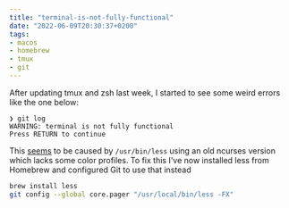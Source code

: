 ```yaml
---
title: "terminal-is-not-fully-functional"
date: "2022-06-09T20:30:37+0200"
tags:
- macos
- homebrew
- tmux
- git
---
```


After updating tmux and zsh last week, I started to see some weird errors like the one below:

```
❯ git log
WARNING: terminal is not fully functional
Press RETURN to continue
```

This [seems](https://github.com/tmux/tmux/issues/2262) to be caused by `/usr/bin/less` using an old ncurses version which lacks some color profiles. To fix this I've now installed less from Homebrew and configured Git to use that instead

```sh
brew install less
git config --global core.pager "/usr/local/bin/less -FX"
```